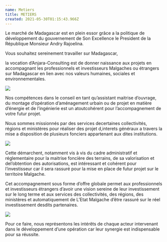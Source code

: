 ```yaml
---
name: Metiers
title: METIERS
created: 2021-05-30T01:15:43.966Z
---
```

<div className="container">

<div className="card">

<div className="card-container main-body">

Le marché de Madagascar est en plein essor grâce a la politique de développement du gouvernement de Son Excellence le President de la République Monsieur Andry Rajoelina.

Vous souhaitez sereinement travailler sur Madagascar,

la vocation d’Anjara-Consulting est de donner naissance aux projets en accompagnant les professionnels et investisseurs Malgaches ou étrangers sur Madagascar en lien avec nos valeurs humaines, sociales et environnementales.

![](/media/img/pro1.jpg)

Nos compétences dans le conseil en tant qu’assistant maitrise d’ouvrage, du montage d’opération d’aménagement urbain ou de projet en matière d’énergie et de l’ingénierie est un atoutcohérent pour l’accompagn​ement de votre futur projet.

Nous sommes missionnés par des services decertaines collectivités, régions et ministères pour réaliser des projet d,interets généraux a travers la mise a disposition de plusieurs fonciers appartenant aux dites institutions.

![](/media/img/pro2.jpg)

Cette démarchent, notamment vis à vis du cadre administratif et réglementaire pour la maitrise foncière des terrains, de sa valorisation et del’obtention des autorisations, est intéressant et cohérent pour l’investisseur car il sera rassuré pour la mise en place de futur projet sur le territoire Malgache.

Cet accompagnement sous forme d’offre globale permet aux professionnels et investisseurs étrangers d’avoir une vision sereine de leur investissement sur le long terme et aux services des collectivités, des régions, des ministères et automatiquement de L’Etat Malgache d’être rassuré sur le réel investissement desdits partenaires.

![](/media/img/metier1.jpg)

Pour ce faire, nous représentons les intérêts de chaque acteur intervenant dans le développement d’une opération car leur synergie est indispensable pour sa réussite.

</div>

</div>

</div>